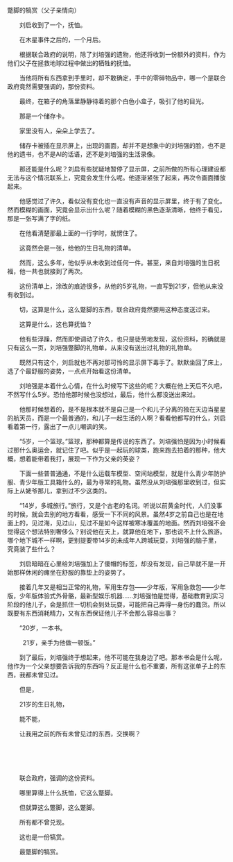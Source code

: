 蹩脚的犒赏（父子亲情向）



　　刘启收到了一个，抚恤。

　　在木星事件之后的，一个月后。

　　根据联合政府的说明，除了刘培强的遗物，他还将收到一份额外的资料，作为他们父子在拯救地球过程中做出的牺牲的抚恤。

　　当他将所有东西拿到手里时，却不敢确定，手中的零碎物品中，哪一个是联合政府竟然需要强调的，那份资料。

　　最终，在箱子的角落里静静待着的那个白色小盒子，吸引了他的目光。

　　那是一个储存卡。

　　家里没有人，朵朵上学去了。

　　储存卡被插在显示屏上，出现的画面，却并不是想象中的刘培强的脸，也不是他的遗书，也不是AI的话语，还不是刘培强的生活录像。

　　那还能是什么呢？刘启有些犹疑地暂停了显示屏，之前所做的所有心理建设都无法与这个情况联系上，究竟会发生什么呢。他逐渐紧张了起来，再次令画面播放起来。

　　他感觉过了许久，看似没有变化也一直没有声音的显示屏里，终于有了变化。然而模糊的画面，究竟会显示出什么呢？随着模糊的黑色逐渐清晰，他终于看见，那是一张写满了字的纸。

　　在他看清楚那最上面的一行字时，就愣住了。

　　这竟然会是一张，给他的生日礼物的清单。

　　然而，这么多年，他似乎从未收到过任何一件。甚至，来自刘培强的生日祝福，他一共也就接到了两次。

　　这份清单上，涂改的痕迹很多，从他的5岁礼物，一直写到21岁，但他从来没有收到过。

　　切，这算是什么，这么蹩脚的东西，联合政府竟然要用这种态度送过来。

　　这算是什么，这也算抚恤？

　　他有些浮躁，然而即使调动了许久，也只是徒劳地发现，这份资料，的确就是只有这么一页，刘培强蹩脚的礼物单，从来没有送出过礼物的礼物单。

　　既然只有这个，刘启就也不再对那可怜的显示屏下毒手了。默默坐回了床上，选了个最舒服的姿势，一点点开始看这份清单。

　　刘培强是本着什么心情，在什么时候写下这些的呢？大概在他上天后不久吧，不然写什么5岁。恐怕他那时候也没想过，最后，他什么都没送出来过。

　　他那时候想着的，是不是根本就不是自己是一个和儿子分离的独在天边当星星的航天员，而是一个最普通的，和儿子一起生活的人啊？看看他都写的什么，刘启看着第一行，露出了一点儿嘲讽的笑。

　　“5岁，一个篮球。”篮球，那种都算是传说的东西了。刘培强怕是因为小时候看过那什么奥运会，就记住了吧。似乎是一起玩的球类，跑来跑去拍着的那种，他大概，想着能带着我打，展现一下作为父亲的英姿？

　　下面一些普普通通，不是什么运载车模型、空间站模型，就是什么青少年防护服、青少年版工具箱什么的，最为寻常的礼物。虽然没从刘培强那里收到过，但实际上从姥爷那儿，拿到过不少这类的。

　　“14岁，多城旅行。”旅行，又是个古老的名词。听说以前黄金时代，人们没事的时候，就会去别的地方看看，感受一下不同的风景。虽然4岁之前自己也是在地面上的，见过海，见过山，见过不是如今这样被寒冰覆盖的地面。然而刘培强不会觉得这个想法特别奢侈么？别说他在天上，就算他在地下，那也说不上什么旅游。哪个地下城不一样啊，更别提要带14岁的未成年人跨城玩耍，刘培强的脑子里，究竟装了些什么？

　　刘启暗暗在心里给刘培强加上了傻帽的标签，却没有发现，自己早就不是一开始那样休闲的瘫坐在舒服的靠垫上的姿势了。

　　接着几年又是相当正常的礼物，军用生存包——少年版，军用急救包——少年版，少年版体验式外骨骼，最新型娱乐机器……刘培强怕是觉得，基础教育到实习阶段的他儿子，会是抓住一切机会到处玩耍，可能把自己弄得一身伤的蠢货。所以既要有东西消耗精力，又有东西保证他儿子不会那么容易出事？

　　“20岁，一本书。

　 　 21岁，亲手为他做一顿饭。”

　　到了最后，刘培强终于想起来，他不可能在我身边了吧。那本书会是什么呢，他作为一个父亲想要告诉我的东西吗？反正是什么也不重要，所有这张单子上的东西，我都未曾见过。

　　但是，

　　21岁的生日礼物，

　　能不能，

　　让我用之前的所有未曾见过的东西，交换啊？

　　

　　

　　联合政府，强调的这份资料。

　　哪里算得上什么抚恤，它这么蹩脚。

　　但就算这么蹩脚，这么蹩脚。

　　所有都不曾兑现。

　　这也是一份犒赏。

　　最蹩脚的犒赏。
